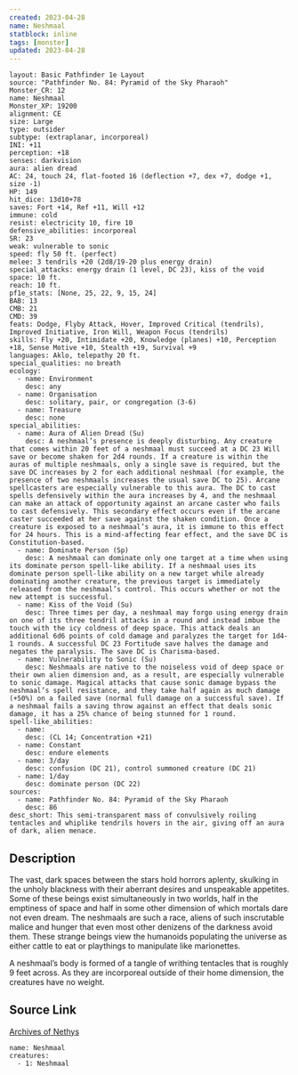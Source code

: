 ```yaml
---
created: 2023-04-28
name: Neshmaal
statblock: inline
tags: [monster]
updated: 2023-04-28
---
```

```statblock
layout: Basic Pathfinder 1e Layout
source: "Pathfinder No. 84: Pyramid of the Sky Pharaoh"
Monster_CR: 12
name: Neshmaal
Monster_XP: 19200
alignment: CE
size: Large
type: outsider
subtype: (extraplanar, incorporeal)
INI: +11
perception: +18
senses: darkvision
aura: alien dread
AC: 24, touch 24, flat-footed 16 (deflection +7, dex +7, dodge +1, size -1)
HP: 149
hit_dice: 13d10+78
saves: Fort +14, Ref +11, Will +12
immune: cold
resist: electricity 10, fire 10
defensive_abilities: incorporeal
SR: 23
weak: vulnerable to sonic
speed: fly 50 ft. (perfect)
melee: 3 tendrils +20 (2d8/19-20 plus energy drain)
special_attacks: energy drain (1 level, DC 23), kiss of the void
space: 10 ft.
reach: 10 ft.
pf1e_stats: [None, 25, 22, 9, 15, 24]
BAB: 13
CMB: 21
CMD: 39
feats: Dodge, Flyby Attack, Hover, Improved Critical (tendrils), Improved Initiative, Iron Will, Weapon Focus (tendrils)
skills: Fly +20, Intimidate +20, Knowledge (planes) +10, Perception +18, Sense Motive +10, Stealth +19, Survival +9
languages: Aklo, telepathy 20 ft.
special_qualities: no breath
ecology:
  - name: Environment
    desc: any
  - name: Organisation
    desc: solitary, pair, or congregation (3-6)
  - name: Treasure
    desc: none
special_abilities:
  - name: Aura of Alien Dread (Su)
    desc: A neshmaal’s presence is deeply disturbing. Any creature that comes within 20 feet of a neshmaal must succeed at a DC 23 Will save or become shaken for 2d4 rounds. If a creature is within the auras of multiple neshmaals, only a single save is required, but the save DC increases by 2 for each additional neshmaal (for example, the presence of two neshmaals increases the usual save DC to 25). Arcane spellcasters are especially vulnerable to this aura. The DC to cast spells defensively within the aura increases by 4, and the neshmaal can make an attack of opportunity against an arcane caster who fails to cast defensively. This secondary effect occurs even if the arcane caster succeeded at her save against the shaken condition. Once a creature is exposed to a neshmaal’s aura, it is immune to this effect for 24 hours. This is a mind-affecting fear effect, and the save DC is Constitution-based.
  - name: Dominate Person (Sp)
    desc: A neshmaal can dominate only one target at a time when using its dominate person spell-like ability. If a neshmaal uses its dominate person spell-like ability on a new target while already dominating another creature, the previous target is immediately released from the neshmaal’s control. This occurs whether or not the new attempt is successful.
  - name: Kiss of the Void (Su)
    desc: Three times per day, a neshmaal may forgo using energy drain on one of its three tendril attacks in a round and instead imbue the touch with the icy coldness of deep space. This attack deals an additional 6d6 points of cold damage and paralyzes the target for 1d4-1 rounds. A successful DC 23 Fortitude save halves the damage and negates the paralysis. The save DC is Charisma-based.
  - name: Vulnerability to Sonic (Su)
    desc: Neshmaals are native to the noiseless void of deep space or their own alien dimension and, as a result, are especially vulnerable to sonic damage. Magical attacks that cause sonic damage bypass the neshmaal’s spell resistance, and they take half again as much damage (+50%) on a failed save (normal full damage on a successful save). If a neshmaal fails a saving throw against an effect that deals sonic damage, it has a 25% chance of being stunned for 1 round.
spell-like_abilities:
  - name:
    desc: (CL 14; Concentration +21)
  - name: Constant
    desc: endure elements
  - name: 3/day
    desc: confusion (DC 21), control summoned creature (DC 21)
  - name: 1/day
    desc: dominate person (DC 22)
sources:
  - name: Pathfinder No. 84: Pyramid of the Sky Pharaoh
    desc: 86
desc_short: This semi-transparent mass of convulsively roiling tentacles and whiplike tendrils hovers in the air, giving off an aura of dark, alien menace.
```
## Description
The vast, dark spaces between the stars hold horrors aplenty, skulking in the unholy blackness with their aberrant desires and unspeakable appetites. Some of these beings exist simultaneously in two worlds, half in the emptiness of space and half in some other dimension of which mortals dare not even dream. The neshmaals are such a race, aliens of such inscrutable malice and hunger that even most other denizens of the darkness avoid them. These strange beings view the humanoids populating the universe as either cattle to eat or playthings to manipulate like marionettes.

A neshmaal’s body is formed of a tangle of writhing tentacles that is roughly 9 feet across. As they are incorporeal outside of their home dimension, the creatures have no weight.
## Source Link
[Archives of Nethys](https://aonprd.com/MonsterDisplay.aspx?ItemName=Neshmaal)
```encounter-table
name: Neshmaal
creatures:
  - 1: Neshmaal
```
